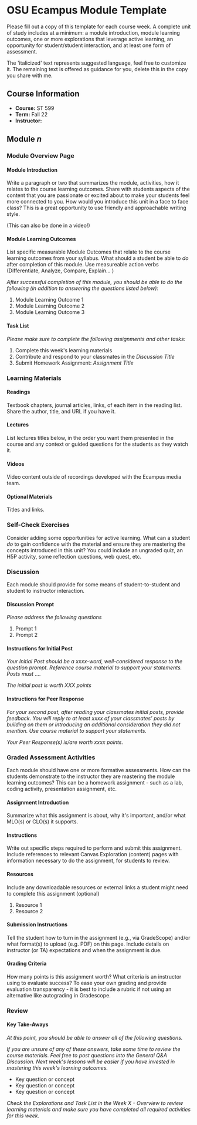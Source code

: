 # OSU Ecampus Module Template

Please fill out a copy of this template for each course week. A complete unit of study includes at a minimum: a module introduction, module learning outcomes, one or more explorations that leverage active learning, an opportunity for student/student interaction, and at least one form of assessment.

The 'italicized' text represents suggested language, feel free to customize it. The remaining text is offered as guidance for you, delete this in the copy you share with me.

## Course Information

* **Course:** ST 599
* **Term:** Fall 22
* **Instructor:** 

## Module _n_

### Module Overview Page

#### Module Introduction

Write a paragraph or two that summarizes the module, activities, how it relates to the course learning outcomes. Share with students aspects of the content that you are passionate or excited about to make your students feel more connected to you. How would you introduce this unit in a face to face class? This is a great opportunity to use friendly and approachable writing style.

(This can also be done in a video!)

#### Module Learning Outcomes

List specific measurable Module Outcomes that relate to the course learning outcomes from your syllabus. What should a student be able to _do_ after completion of this module. Use measureable action verbs (Differentiate, Analyze, Compare, Explain... )
  
_After successful completion of this module, you should be able to do the following (in addition to answering the questions listed below):_

1. Module Learning Outcome 1
2. Module Learning Outcome 2
3. Module Learning Outcome 3

#### Task List

_Please make sure to complete the following assignments and other tasks:_

1. Complete this week's learning materials
2. Contribute and respond to your classmates in the _Discussion Title_
3. Submit Homework Assignment: _Assignment Title_

### Learning Materials

#### Readings

Textbook chapters, journal articles, links, of each item in the reading list. Share the author, title, and URL if you have it.

#### Lectures

List lectures titles below, in the order you want them presented in the course and any context or guided questions for the students as they watch it.

#### Videos

Video content outside of recordings developed with the Ecampus media team.

#### Optional Materials

Titles and links. 

### Self-Check Exercises

Consider adding some opportunities for active learning. What can a student _do_ to gain confidence with the material and ensure they are mastering the concepts introduced in this unit? You could include an ungraded quiz, an H5P activity, some reflection questions, web quest, etc.

### Discussion

Each module should provide for some means of student-to-student and student to instructor interaction.

#### Discussion Prompt

_Please address the following questions_

1. Prompt 1
2. Prompt 2

#### Instructions for Initial Post

_Your Initial Post should be a xxxx-word, well-considered response to the question prompt. Reference course material to support your statements. Posts must ...._

_The initial post is worth XXX points_

#### Instructions for Peer Response

_For your second post, after reading your classmates initial posts, provide feedback. You will reply to at least xxxx of your classmates’ posts by building on them or introducing an additional consideration they did not mention. Use course material to support your statements._

_Your Peer Response(s) is/are worth xxxx points._

### Graded Assessment Activities

Each module should have one or more formative assessments. How can the students demonstrate to the instructor they are mastering the module learning outcomes? This can be a homework assignment - such as a lab, coding activity, presentation assignment, etc.

#### Assignment Introduction

Summarize what this assignment is about, why it's important, and/or what MLO(s) or CLO(s) it supports.

#### Instructions

Write out specific steps required to perform and submit this assignment. Include references to relevant Canvas Exploration (content) pages with information necessary to do the assignment, for students to review.

#### Resources

Include any downloadable resources or external links a student might need to complete this assignment (optional)

1. Resource 1
2. Resource 2

#### Submission Instructions

Tell the student how to turn in the assignment (e.g., via GradeScope) and/or what format(s) to upload (e.g. PDF) on this page. Include details on instructor (or TA) expectations and when the assignment is due.

#### Grading Criteria

How many points is this assignment worth? What criteria is an instructor using to evaluate success? To ease your own grading and provide evaluation transparency - it is best to include a rubric if not using an alternative like autograding in Gradescope.

### Review

#### Key Take-Aways

_At this point, you should be able to answer all of the following questions._

_If you are unsure of any of these answers, take some time to review the course materials. Feel free to post questions into the General Q&A Discussion. Next week's lessons will be easier if you have invested in mastering this week's learning outcomes._

* Key question or concept
* Key question or concept
* Key question or concept

_Check the Explorations and Task List in the Week X - Overview to review learning materials and make sure you have completed all required activities for this week._
